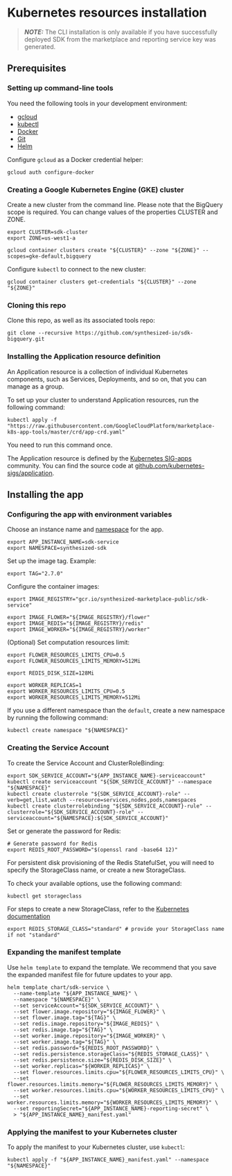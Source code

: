 # Kubernetes resources installation

> **_NOTE:_**  The CLI installation is only available if you have successfully deployed SDK from the marketplace
> and reporting service key was generated.

## Prerequisites

### Setting up command-line tools

You need the following tools in your development environment:

- [gcloud](https://cloud.google.com/sdk/gcloud/)
- [kubectl](https://kubernetes.io/docs/reference/kubectl/overview/)
- [Docker](https://docs.docker.com/install/)
- [Git](https://git-scm.com/book/en/v2/Getting-Started-Installing-Git)
- [Helm](https://helm.sh/)

Configure `gcloud` as a Docker credential helper:

```shell
gcloud auth configure-docker
```

### Creating a Google Kubernetes Engine (GKE) cluster

Create a new cluster from the command line. Please note that the BigQuery scope is required.
You can change values of the properties CLUSTER and ZONE.

```shell
export CLUSTER=sdk-cluster
export ZONE=us-west1-a

gcloud container clusters create "${CLUSTER}" --zone "${ZONE}" --scopes=gke-default,bigquery
```

Configure `kubectl` to connect to the new cluster:

```shell
gcloud container clusters get-credentials "${CLUSTER}" --zone "${ZONE}"
```

### Cloning this repo

Clone this repo, as well as its associated tools repo:

```shell
git clone --recursive https://github.com/synthesized-io/sdk-bigquery.git
```

### Installing the Application resource definition

An Application resource is a collection of individual Kubernetes
components, such as Services, Deployments, and so on, that you can
manage as a group.

To set up your cluster to understand Application resources, run the
following command:

```shell
kubectl apply -f "https://raw.githubusercontent.com/GoogleCloudPlatform/marketplace-k8s-app-tools/master/crd/app-crd.yaml"
```

You need to run this command once.

The Application resource is defined by the
[Kubernetes SIG-apps](https://github.com/kubernetes/community/tree/master/sig-apps)
community. You can find the source code at
[github.com/kubernetes-sigs/application](https://github.com/kubernetes-sigs/application).

## Installing the app

### Configuring the app with environment variables

Choose an instance name and
[namespace](https://kubernetes.io/docs/concepts/overview/working-with-objects/namespaces/)
for the app.

```shell
export APP_INSTANCE_NAME=sdk-service
export NAMESPACE=synthesized-sdk
```

Set up the image tag.
Example:

```shell
export TAG="2.7.0"
```

Configure the container images:

```shell
export IMAGE_REGISTRY="gcr.io/synthesized-marketplace-public/sdk-service"

export IMAGE_FLOWER="${IMAGE_REGISTRY}/flower"
export IMAGE_REDIS="${IMAGE_REGISTRY}/redis"
export IMAGE_WORKER="${IMAGE_REGISTRY}/worker"
```

(Optional) Set computation resources limit:

```shell
export FLOWER_RESOURCES_LIMITS_CPU=0.5
export FLOWER_RESOURCES_LIMITS_MEMORY=512Mi

export REDIS_DISK_SIZE=128Mi

export WORKER_REPLICAS=1
export WORKER_RESOURCES_LIMITS_CPU=0.5
export WORKER_RESOURCES_LIMITS_MEMORY=512Mi
```

If you use a different namespace than the `default`, create a new namespace by
running the following command:

```shell
kubectl create namespace "${NAMESPACE}"
```

### Creating the Service Account

To create the Service Account and ClusterRoleBinding:

```shell
export SDK_SERVICE_ACCOUNT="${APP_INSTANCE_NAME}-serviceaccount"
kubectl create serviceaccount "${SDK_SERVICE_ACCOUNT}" --namespace "${NAMESPACE}"
kubectl create clusterrole "${SDK_SERVICE_ACCOUNT}-role" --verb=get,list,watch --resource=services,nodes,pods,namespaces
kubectl create clusterrolebinding "${SDK_SERVICE_ACCOUNT}-rule" --clusterrole="${SDK_SERVICE_ACCOUNT}-role" --serviceaccount="${NAMESPACE}:${SDK_SERVICE_ACCOUNT}"
```

Set or generate the password for Redis:

```shell
# Generate password for Redis
export REDIS_ROOT_PASSWORD="$(openssl rand -base64 12)"
```

For persistent disk provisioning of the Redis StatefulSet, you will need to
specify the StorageClass name, or create a new StorageClass.

To check your available options, use the following command:

```shell
kubectl get storageclass
```

For steps to create a new StorageClass, refer to the
[Kubernetes documentation](https://kubernetes.io/docs/concepts/storage/storage-classes/#the-storageclass-resource)

```shell
export REDIS_STORAGE_CLASS="standard" # provide your StorageClass name if not "standard"
```

### Expanding the manifest template

Use `helm template` to expand the template. We recommend that you save the
expanded manifest file for future updates to your app.

```shell
helm template chart/sdk-service \
  --name-template "${APP_INSTANCE_NAME}" \
  --namespace "${NAMESPACE}" \
  --set serviceAccount="${SDK_SERVICE_ACCOUNT}" \
  --set flower.image.repository="${IMAGE_FLOWER}" \
  --set flower.image.tag="${TAG}" \
  --set redis.image.repository="${IMAGE_REDIS}" \
  --set redis.image.tag="${TAG}" \
  --set worker.image.repository="${IMAGE_WORKER}" \
  --set worker.image.tag="${TAG}" \
  --set redis.password="${REDIS_ROOT_PASSWORD}" \
  --set redis.persistence.storageClass="${REDIS_STORAGE_CLASS}" \
  --set redis.persistence.size="${REDIS_DISK_SIZE}" \
  --set worker.replicas="${WORKER_REPLICAS}" \
  --set flower.resources.limits.cpu="${FLOWER_RESOURCES_LIMITS_CPU}" \
  --set flower.resources.limits.memory="${FLOWER_RESOURCES_LIMITS_MEMORY}" \
  --set worker.resources.limits.cpu="${WORKER_RESOURCES_LIMITS_CPU}" \
  --set worker.resources.limits.memory="${WORKER_RESOURCES_LIMITS_MEMORY}" \
  --set reportingSecret="${APP_INSTANCE_NAME}-reporting-secret" \
  > "${APP_INSTANCE_NAME}_manifest.yaml"
```

### Applying the manifest to your Kubernetes cluster

To apply the manifest to your Kubernetes cluster, use `kubectl`:

```shell
kubectl apply -f "${APP_INSTANCE_NAME}_manifest.yaml" --namespace "${NAMESPACE}"
```
